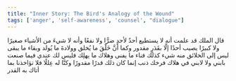 ```yaml
---
title: "Inner Story: The Bird's Analogy of the Wound"
tags: ['anger', 'self-awareness', 'counsel', "dialogue"]
---
```


 قال الملك قد علمت أنه لا يستطيع أحدٌ لأحدٍ ضرًّا ولا نفعًا وأنه لا شيءَ من الأشياء صغيرًا ولا كبيرًا يصيب أحدًا إلَّا بقَدَرٍ مقدور وكما أنَّ خَلْقَ ما يُخلق وولادةَ ما يُولد وبقاء ما يبقى ليس إلى الخلائق منه شيء كذلك فناء ما يفنى وهلاك ما يهلِك فليس لك عندي فيما صنعت بابني ولا لابني في هلاك فرخك ذنب إنما كان ذلك قدرًا مقدورًا وكنَّا له عِللًا فلا تؤاخذنا بما أتاك به القدر

